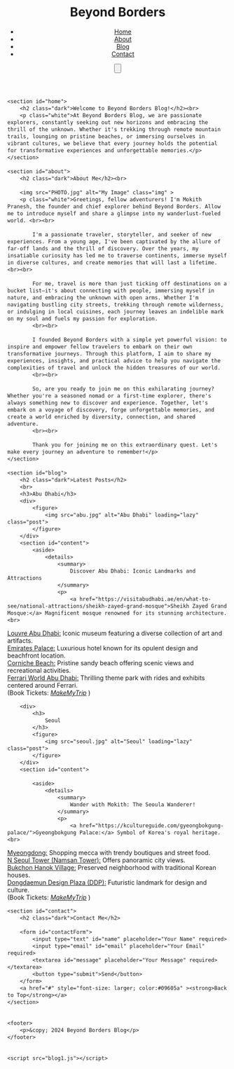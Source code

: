 <!DOCTYPE html>
<html lang="en">
<head>
    <meta charset="UTF-8">
    <meta http-equiv="X-UA-Compatible" content="IE=edge" />
    <meta name="viewport" content="width=device-width, initial-scale=1.0">
    <title>Beyond Borders </title>
    <link rel="stylesheet" href="blog1.css">
    
</head>
<body>
    <header>
        <h1>Beyond Borders</h1>
        <nav>
            <ul>
                <li><a href="#home" class="link">Home</a></li>
                <li><a href="#about"class="link">About</a></li>
                <li><a href="#blog"class="link">Blog</a></li>
                <li><a href="#contact"class="link">Contact</a></li>
            </ul>
            <button class="menu-icon">
              <svg fill="none" viewBox="0 0 24 24" xmlns="http://www.w3.org/2000/svg">
                <path d="M4 6H20M4 12H20M13 18H20" stroke="#fff" stroke-linecap="round" stroke-linejoin="round" stroke-width="2" />
              </svg>
            </button>
          </nav>
    </header>

    

    <section id="home">
        <h2 class="dark">Welcome to Beyond Borders Blog!</h2><br>
        <p class="white">At Beyond Borders Blog, we are passionate explorers, constantly seeking out new horizons and embracing the thrill of the unknown. Whether it's trekking through remote mountain trails, lounging on pristine beaches, or immersing ourselves in vibrant cultures, we believe that every journey holds the potential for transformative experiences and unforgettable memories.</p>
    </section>

    <section id="about">
        <h2 class="dark">About Me</h2><br>
        
        <img src="PHOTO.jpg" alt="My Image" class="img" >
        <p class="white">Greetings, fellow adventurers! I'm Mokith Pranesh, the founder and chief explorer behind Beyond Borders. Allow me to introduce myself and share a glimpse into my wanderlust-fueled world. <br><br>

            I'm a passionate traveler, storyteller, and seeker of new experiences. From a young age, I've been captivated by the allure of far-off lands and the thrill of discovery. Over the years, my insatiable curiosity has led me to traverse continents, immerse myself in diverse cultures, and create memories that will last a lifetime. <br><br>

            For me, travel is more than just ticking off destinations on a bucket list—it's about connecting with people, immersing myself in nature, and embracing the unknown with open arms. Whether I'm navigating bustling city streets, trekking through remote wilderness, or indulging in local cuisines, each journey leaves an indelible mark on my soul and fuels my passion for exploration.
            <br><br>

            I founded Beyond Borders with a simple yet powerful vision: to inspire and empower fellow travelers to embark on their own transformative journeys. Through this platform, I aim to share my experiences, insights, and practical advice to help you navigate the complexities of travel and unlock the hidden treasures of our world.
            <br><br>

            So, are you ready to join me on this exhilarating journey? Whether you're a seasoned nomad or a first-time explorer, there's always something new to discover and experience. Together, let's embark on a voyage of discovery, forge unforgettable memories, and create a world enriched by diversity, connection, and shared adventure.
            <br><br>
            
            Thank you for joining me on this extraordinary quest. Let's make every journey an adventure to remember!</p>
    </section>

    <section id="blog">
        <h2 class="dark">Latest Posts</h2>
        <br>
        <h3>Abu Dhabi</h3>
        <div>
            <figure>
                <img src="abu.jpg" alt="Abu Dhabi" loading="lazy" class="post">
            </figure>
        </div>
        <section id="content">
            <aside>
                <details>
                    <summary>
                        Discover Abu Dhabi: Iconic Landmarks and Attractions
                    </summary>
                    <p>
                        <a href="https://visitabudhabi.ae/en/what-to-see/national-attractions/sheikh-zayed-grand-mosque">Sheikh Zayed Grand Mosque:</a> Magnificent mosque renowned for its stunning architecture. <br>
<a href="https://www.louvreabudhabi.ae/">Louvre Abu Dhabi:</a> Iconic museum featuring a diverse collection of art and artifacts.<br>
<a href="https://visitabudhabi.ae/en/what-to-see/iconic-landmarks/emirates-palace">Emirates Palace:</a> Luxurious hotel known for its opulent design and beachfront location.<br>
<a href="https://visitabudhabi.ae/en/where-to-go/beaches/corniche-beach">Corniche Beach:</a> Pristine sandy beach offering scenic views and recreational activities.<br>
<a href="https://www.ferrariworldabudhabi.com/?utm_source=Affilired&utm_medium=affiliates&utm_campaign=global&_affclk=adn:3817::2b2d805a20011638a855e5aeb7f82f86:8002y1">Ferrari World Abu Dhabi:</a> Thrilling theme park with rides and exhibits centered around Ferrari. <br>(Book Tickets:
                        <cite>
                            <a href="https://www.makemytrip.com/flights/?cmp=SEM|M|DF|B|Brand|B_M_Makemytrip_Search_Exact|Brand_Top_5_Exact|Expanded|&s_kwcid=AL!1631!3!!e!!o!!makemytrip%23&ef_id=:G:s&msclkid=b0eae5c33824114726ad8037ad8ef10c">MakeMyTrip</a>
                        </cite>
                        )
                    </p>
                </details>
            </aside>
        </section>

        <div>
            <h3>
                Seoul
            </h3>
            <figure>
                <img src="seoul.jpg" alt="Seoul" loading="lazy" class="post">
            </figure>
        </div>
        <section id="content">

            <aside>
                <details>
                    <summary>
                        Wander with Mokith: The Seoula Wanderer!
                    </summary>
                    <p>
                        <a href="https://kcultureguide.com/gyeongbokgung-palace/">Gyeongbokgung Palace:</a> Symbol of Korea's royal heritage. <br>
<a href="https://kcultureguide.com/myeongdong/">Myeongdong:</a> Shopping mecca with trendy boutiques and street food.<br>
<a href="https://kcultureguide.com/namsan/">N Seoul Tower (Namsan Tower):</a> Offers panoramic city views.<br>
<a href="https://thesoulofseoul.net/bukchon-hanok-village-see/">Bukchon Hanok Village:</a> Preserved neighborhood with traditional Korean houses.<br>
<a href="https://thesoulofseoul.net/dongdaemun-design-plaza/">Dongdaemun Design Plaza (DDP):</a> Futuristic landmark for design and culture. <br>(Book Tickets:
                        <cite>
                            <a href="https://www.makemytrip.com/flight/search?itinerary=BOM-SEL-17/03/2024&tripType=O&paxType=A-1_C-0_I-0&intl=true&cabinClass=E&ccde=IN&lang=eng">MakeMyTrip</a>
                        </cite>
                        )
                    </p>
                </details>
            </aside>
        </section>
    </section>

    <section id="contact">
        <h2 class="dark">Contact Me</h2>

        <form id="contactForm">
            <input type="text" id="name" placeholder="Your Name" required>
            <input type="email" id="email" placeholder="Your Email" required>
            <textarea id="message" placeholder="Your Message" required></textarea>
            <button type="submit">Send</button>
        </form>
        <a href="#" style="font-size: larger; color:#09605a" ><strong>Back to Top</strong></a>
    </section>


    <footer>
        <p>&copy; 2024 Beyond Borders Blog</p>
    </footer>
    

    <script src="blog1.js"></script>
</body>
</html>
